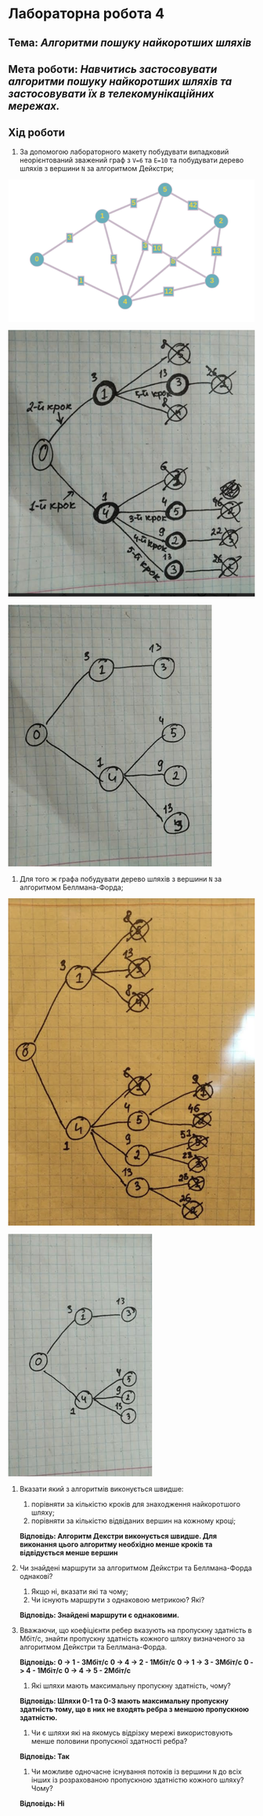 # Лабораторна робота 4
## Тема: _Алгоритми пошуку найкоротших шляхів_
## Мета роботи: _Навчитись застосовувати алгоритми пошуку найкоротших шляхів та застосовувати їх в телекомунікаційних мережах._

## Хід роботи

1. За допомогою лабораторного макету побудувати випадковий неорієнтований зважений граф з `V=6` та `E=10` та побудувати дерево шляхів з вершини `N` за алгоритмом Дейкстри;

![граф](https://github.com/osyka-oleksandr/osyka_lab_totk_2021/blob/main/lab-4/1.png)

![дейкстр](https://github.com/osyka-oleksandr/osyka_lab_totk_2021/blob/main/lab-4/%D0%B4%D0%B5%D0%B9%D0%BA%D1%81%D1%82%D1%80.png)

![дейкстр](https://github.com/osyka-oleksandr/osyka_lab_totk_2021/blob/main/lab-4/%D0%B4%D0%B5%D0%B9.png)

1. Для того ж графа побудувати дерево шляхів з вершини `N` за алгоритмом Беллмана-Форда;

![белфлойд](https://github.com/osyka-oleksandr/osyka_lab_totk_2021/blob/main/lab-4/%D0%B1%D0%B5%D0%BB%D1%84%D0%BB%D0%BE%D0%B9%D0%B4.png)

![белфлойд](https://github.com/osyka-oleksandr/osyka_lab_totk_2021/blob/main/lab-4/%D0%B1%D1%84.png)

1. Вказати який з алгоритмів виконується швидше:
    1. порівняти за кількістю кроків для знаходження найкоротшого шляху;
    1. порівняти за кількістю відвіданих вершин на кожному кроці;
    
     **Відповідь: Алгоритм Декстри виконується швидше. Для виконання цього алгоритму необхідно менше кроків та відвідується менше вершин**

1. Чи знайдені маршрути за алгоритмом Дейкстри та Беллмана-Форда однакові?
    1. Якщо ні, вказати які та чому;
    1. Чи існують маршрути з однаковою метрикою? Які?
    
     **Відповідь: Знайдені маршрути є однаковими.**

1. Вважаючи, що коефіцієнти ребер вказують на пропускну здатність в Мбіт/с, знайти пропускну здатність кожного шляху визначеного за алгоритмом Дейкстри та Беллмана-Форда.

     **Відповідь:**
     **0 -> 1 - 3Мбіт/c**
     **0 -> 4 -> 2 - 1Мбіт/c**
     **0 -> 1 -> 3 - 3Мбіт/c**
     **0 -> 4 - 1Мбіт/c**
     **0 -> 4 -> 5 - 2Мбіт/c**
     
	1. Які шляхи мають максимальну пропускну здатність, чому?
	
	**Відповідь: Шляхи 0-1 та 0-3 мають максимальну пропускну здатність тому, що в них не входять ребра з меншою пропускною здатністю.**
	
	1. Чи є шляхи які на якомусь відрізку мережі використовують менше половини пропускної здатності ребра?
	
	**Відповідь: Так**
	
	1. Чи можливе одночасне існування потоків із вершини `N` до всіх інших із розрахованою пропускною здатністю кожного шляху? Чому?
	
	**Відповідь: Ні**

